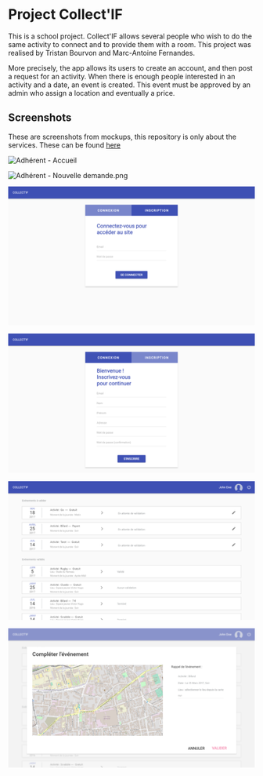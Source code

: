 # Project Collect'IF

This is a school project. Collect'IF allows several people who wish to do the same activity to connect and to provide them with a room. This project was realised by Tristan Bourvon and Marc-Antoine Fernandes.

More precisely, the app allows its users to create an account, and then post a request for an activity. When there is enough people interested in an activity and a date, an event is created. This event must be approved by an admin who assign a location and eventually a price.


## Screenshots

These are screenshots from mockups, this repository is only about the services. These can be found [here](/src/main/java/fr/insalyon/dasi/collectif/business/service/)

![Adhérent - Accueil](/assets/Adhérent%20-%20Accueil.png)

![Adhérent - Nouvelle demande.png](/assets/Adh%C3%A9rent%20-%20Nouvelle%20demande.png)

![Connexion](/assets/Connexion.png)

![Inscription](/assets/Inscription.png)

![Responsable - Accueil](/assets/Responsable%20-%20Accueil.png)

![Responsable - Compléter un événement](/assets/Responsable%20-%20Compléter%20un%20événement.png)
